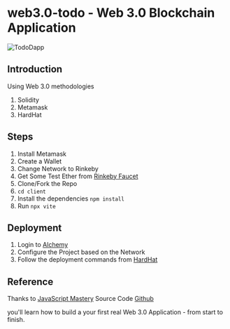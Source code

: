 # web3.0-todo - Web 3.0 Blockchain Application

![TodoDapp](https://i.ibb.co/4sVpXCx/Screenshot-20220121105509-1919x898.png)

## Introduction

Using Web 3.0 methodologies

1. Solidity
2. Metamask
3. HardHat

## Steps

1. Install Metamask
2. Create a Wallet
3. Change Network to Rinkeby
4. Get Some Test Ether from [Rinkeby Faucet](https://faucets.chain.link/rinkeby)
5. Clone/Fork the Repo
6. `cd client`
7. Install the dependencies `npm install`
8. Run `npx vite`

## Deployment

1. Login to [Alchemy](https://www.alchemy.com/)
2. Configure the Project based on the Network
3. Follow the deployment commands from [HardHat](https://hardhat.org/getting-started/)

## Reference

Thanks to [JavaScript Mastery](https://youtu.be/Wn_Kb3MR_cU)
Source Code [Github](https://github.com/adrianhajdin/project_web3.0)

you'll learn how to build a your first real Web 3.0 Application - from start to finish.
